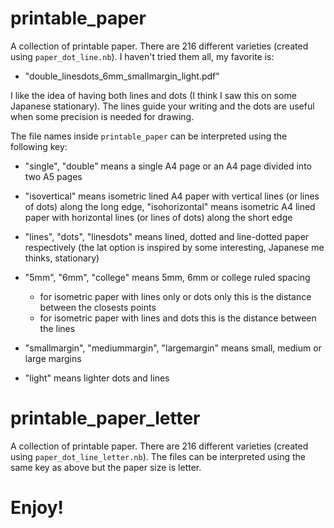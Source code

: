 # printable_paper

A collection of printable paper. There are 216 different varieties 
(created using `paper_dot_line.nb`). I haven't tried them all, my favorite is:

- "double_linesdots_6mm_smallmargin_light.pdf"

I like the idea of having both lines and dots (I think I saw this on some Japanese stationary). The lines guide your writing and the dots are
useful when some precision is needed for drawing.

The file names inside `printable_paper` can be interpreted using the following key:

- "single", "double" means a single A4 page or an A4 page divided into two A5 pages

- "isovertical" means isometric lined A4 paper with vertical lines (or lines of dots) along the long edge, 
  "isohorizontal" means isometric A4 lined paper with horizontal lines (or lines of dots) along the short edge

- "lines", "dots", "linesdots" means lined, dotted and line-dotted paper respectively (the lat option is inspired by some interesting, Japanese me thinks, stationary)

- "5mm", "6mm", "college" means 5mm, 6mm or college ruled spacing 
  - for isometric paper with lines only or dots only this is the distance between the
    closests points
  - for isometric paper with lines and dots this is the distance between the lines

- "smallmargin", "mediummargin", "largemargin" means small, medium or large margins

- "light" means lighter dots and lines

# printable_paper_letter

A collection of printable paper. There are 216 different varieties 
(created using `paper_dot_line_letter.nb`). The files can be interpreted
using the same key as above but the paper size is letter.

# Enjoy!
